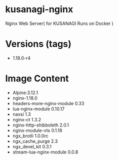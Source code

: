# kusanagi-nginx

Nginx Web Server( for KUSANAGI Runs on Docker )

# Versions (tags)

- 1.18.0-r4

# Image Content

- Alpine:3.12.1
- nginx-1.18.0
- headers-more-nginx-module 0.33
- lua-nginx-module 0.10.17
- naxsi 1.3
- nginx-ct 1.3.2
- nginx-http-shibboleth 2.0.1
- nginx-module-vts 0.1.18
- ngx_brotli 1.0.0rc
- ngx_cache_purge 2.3
- ngx_devel_kit 0.3.1
- stream-lua-nginx-module 0.0.8

